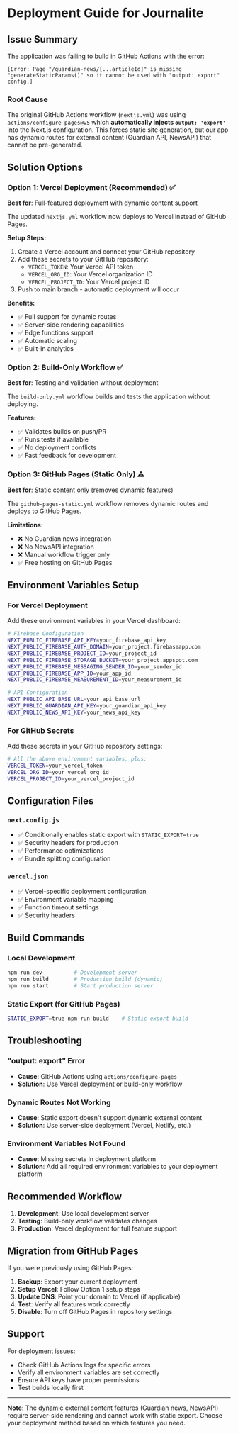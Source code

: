 # Deployment Guide for Journalite

## Issue Summary

The application was failing to build in GitHub Actions with the error:
```
[Error: Page "/guardian-news/[...articleId]" is missing "generateStaticParams()" so it cannot be used with "output: export" config.]
```

### Root Cause
The original GitHub Actions workflow (`nextjs.yml`) was using `actions/configure-pages@v5` which **automatically injects `output: 'export'`** into the Next.js configuration. This forces static site generation, but our app has dynamic routes for external content (Guardian API, NewsAPI) that cannot be pre-generated.

## Solution Options

### Option 1: Vercel Deployment (Recommended) ✅

**Best for**: Full-featured deployment with dynamic content support

The updated `nextjs.yml` workflow now deploys to Vercel instead of GitHub Pages.

**Setup Steps:**
1. Create a Vercel account and connect your GitHub repository
2. Add these secrets to your GitHub repository:
   - `VERCEL_TOKEN`: Your Vercel API token
   - `VERCEL_ORG_ID`: Your Vercel organization ID  
   - `VERCEL_PROJECT_ID`: Your Vercel project ID
3. Push to main branch - automatic deployment will occur

**Benefits:**
- ✅ Full support for dynamic routes
- ✅ Server-side rendering capabilities
- ✅ Edge functions support
- ✅ Automatic scaling
- ✅ Built-in analytics

### Option 2: Build-Only Workflow ✅

**Best for**: Testing and validation without deployment

The `build-only.yml` workflow builds and tests the application without deploying.

**Features:**
- ✅ Validates builds on push/PR
- ✅ Runs tests if available
- ✅ No deployment conflicts
- ✅ Fast feedback for development

### Option 3: GitHub Pages (Static Only) ⚠️

**Best for**: Static content only (removes dynamic features)

The `github-pages-static.yml` workflow removes dynamic routes and deploys to GitHub Pages.

**Limitations:**
- ❌ No Guardian news integration
- ❌ No NewsAPI integration  
- ❌ Manual workflow trigger only
- ✅ Free hosting on GitHub Pages

## Environment Variables Setup

### For Vercel Deployment
Add these environment variables in your Vercel dashboard:

```bash
# Firebase Configuration
NEXT_PUBLIC_FIREBASE_API_KEY=your_firebase_api_key
NEXT_PUBLIC_FIREBASE_AUTH_DOMAIN=your_project.firebaseapp.com
NEXT_PUBLIC_FIREBASE_PROJECT_ID=your_project_id
NEXT_PUBLIC_FIREBASE_STORAGE_BUCKET=your_project.appspot.com
NEXT_PUBLIC_FIREBASE_MESSAGING_SENDER_ID=your_sender_id
NEXT_PUBLIC_FIREBASE_APP_ID=your_app_id
NEXT_PUBLIC_FIREBASE_MEASUREMENT_ID=your_measurement_id

# API Configuration
NEXT_PUBLIC_API_BASE_URL=your_api_base_url
NEXT_PUBLIC_GUARDIAN_API_KEY=your_guardian_api_key
NEXT_PUBLIC_NEWS_API_KEY=your_news_api_key
```

### For GitHub Secrets
Add these secrets in your GitHub repository settings:

```bash
# All the above environment variables, plus:
VERCEL_TOKEN=your_vercel_token
VERCEL_ORG_ID=your_vercel_org_id  
VERCEL_PROJECT_ID=your_vercel_project_id
```

## Configuration Files

### `next.config.js`
- ✅ Conditionally enables static export with `STATIC_EXPORT=true`
- ✅ Security headers for production
- ✅ Performance optimizations
- ✅ Bundle splitting configuration

### `vercel.json`
- ✅ Vercel-specific deployment configuration
- ✅ Environment variable mapping
- ✅ Function timeout settings
- ✅ Security headers

## Build Commands

### Local Development
```bash
npm run dev          # Development server
npm run build        # Production build (dynamic)
npm run start        # Start production server
```

### Static Export (for GitHub Pages)
```bash
STATIC_EXPORT=true npm run build    # Static export build
```

## Troubleshooting

### "output: export" Error
- **Cause**: GitHub Actions using `actions/configure-pages`
- **Solution**: Use Vercel deployment or build-only workflow

### Dynamic Routes Not Working
- **Cause**: Static export doesn't support dynamic external content
- **Solution**: Use server-side deployment (Vercel, Netlify, etc.)

### Environment Variables Not Found
- **Cause**: Missing secrets in deployment platform
- **Solution**: Add all required environment variables to your deployment platform

## Recommended Workflow

1. **Development**: Use local development server
2. **Testing**: Build-only workflow validates changes
3. **Production**: Vercel deployment for full feature support

## Migration from GitHub Pages

If you were previously using GitHub Pages:

1. **Backup**: Export your current deployment
2. **Setup Vercel**: Follow Option 1 setup steps  
3. **Update DNS**: Point your domain to Vercel (if applicable)
4. **Test**: Verify all features work correctly
5. **Disable**: Turn off GitHub Pages in repository settings

## Support

For deployment issues:
- Check GitHub Actions logs for specific errors
- Verify all environment variables are set correctly
- Ensure API keys have proper permissions
- Test builds locally first

---

**Note**: The dynamic external content features (Guardian news, NewsAPI) require server-side rendering and cannot work with static export. Choose your deployment method based on which features you need. 